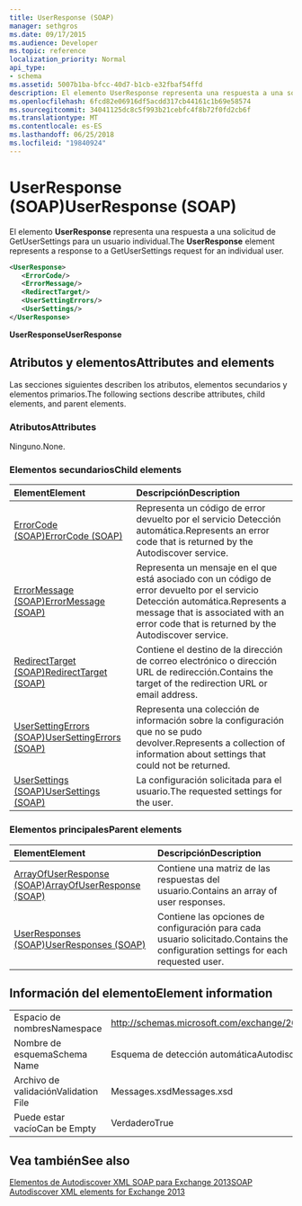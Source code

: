 ```yaml
---
title: UserResponse (SOAP)
manager: sethgros
ms.date: 09/17/2015
ms.audience: Developer
ms.topic: reference
localization_priority: Normal
api_type:
- schema
ms.assetid: 5007b1ba-bfcc-40d7-b1cb-e32fbaf54ffd
description: El elemento UserResponse representa una respuesta a una solicitud de GetUserSettings para un usuario individual.
ms.openlocfilehash: 6fcd82e06916df5acdd317cb44161c1b69e58574
ms.sourcegitcommit: 34041125dc8c5f993b21cebfc4f8b72f0fd2cb6f
ms.translationtype: MT
ms.contentlocale: es-ES
ms.lasthandoff: 06/25/2018
ms.locfileid: "19840924"
---
```

# <a name="userresponse-soap"></a><span data-ttu-id="cd6df-103">UserResponse (SOAP)</span><span class="sxs-lookup"><span data-stu-id="cd6df-103">UserResponse (SOAP)</span></span>

<span data-ttu-id="cd6df-104">El elemento **UserResponse** representa una respuesta a una solicitud de GetUserSettings para un usuario individual.</span><span class="sxs-lookup"><span data-stu-id="cd6df-104">The **UserResponse** element represents a response to a GetUserSettings request for an individual user.</span></span> 
  
```XML
<UserResponse>
   <ErrorCode/>
   <ErrorMessage/>
   <RedirectTarget/>
   <UserSettingErrors/>
   <UserSettings/>
</UserResponse>
```

 <span data-ttu-id="cd6df-105">**UserResponse**</span><span class="sxs-lookup"><span data-stu-id="cd6df-105">**UserResponse**</span></span>
## <a name="attributes-and-elements"></a><span data-ttu-id="cd6df-106">Atributos y elementos</span><span class="sxs-lookup"><span data-stu-id="cd6df-106">Attributes and elements</span></span>

<span data-ttu-id="cd6df-107">Las secciones siguientes describen los atributos, elementos secundarios y elementos primarios.</span><span class="sxs-lookup"><span data-stu-id="cd6df-107">The following sections describe attributes, child elements, and parent elements.</span></span>
  
### <a name="attributes"></a><span data-ttu-id="cd6df-108">Atributos</span><span class="sxs-lookup"><span data-stu-id="cd6df-108">Attributes</span></span>

<span data-ttu-id="cd6df-109">Ninguno.</span><span class="sxs-lookup"><span data-stu-id="cd6df-109">None.</span></span>
  
### <a name="child-elements"></a><span data-ttu-id="cd6df-110">Elementos secundarios</span><span class="sxs-lookup"><span data-stu-id="cd6df-110">Child elements</span></span>

|<span data-ttu-id="cd6df-111">**Element**</span><span class="sxs-lookup"><span data-stu-id="cd6df-111">**Element**</span></span>|<span data-ttu-id="cd6df-112">**Descripción**</span><span class="sxs-lookup"><span data-stu-id="cd6df-112">**Description**</span></span>|
|:-----|:-----|
|[<span data-ttu-id="cd6df-113">ErrorCode (SOAP)</span><span class="sxs-lookup"><span data-stu-id="cd6df-113">ErrorCode (SOAP)</span></span>](errorcode-soap.md) <br/> |<span data-ttu-id="cd6df-114">Representa un código de error devuelto por el servicio Detección automática.</span><span class="sxs-lookup"><span data-stu-id="cd6df-114">Represents an error code that is returned by the Autodiscover service.</span></span>  <br/> |
|[<span data-ttu-id="cd6df-115">ErrorMessage (SOAP)</span><span class="sxs-lookup"><span data-stu-id="cd6df-115">ErrorMessage (SOAP)</span></span>](errormessage-soap.md) <br/> |<span data-ttu-id="cd6df-116">Representa un mensaje en el que está asociado con un código de error devuelto por el servicio Detección automática.</span><span class="sxs-lookup"><span data-stu-id="cd6df-116">Represents a message that is associated with an error code that is returned by the Autodiscover service.</span></span>  <br/> |
|[<span data-ttu-id="cd6df-117">RedirectTarget (SOAP)</span><span class="sxs-lookup"><span data-stu-id="cd6df-117">RedirectTarget (SOAP)</span></span>](redirecttarget-soap.md) <br/> |<span data-ttu-id="cd6df-118">Contiene el destino de la dirección de correo electrónico o dirección URL de redirección.</span><span class="sxs-lookup"><span data-stu-id="cd6df-118">Contains the target of the redirection URL or email address.</span></span>  <br/> |
|[<span data-ttu-id="cd6df-119">UserSettingErrors (SOAP)</span><span class="sxs-lookup"><span data-stu-id="cd6df-119">UserSettingErrors (SOAP)</span></span>](usersettingerrors-soap.md) <br/> |<span data-ttu-id="cd6df-120">Representa una colección de información sobre la configuración que no se pudo devolver.</span><span class="sxs-lookup"><span data-stu-id="cd6df-120">Represents a collection of information about settings that could not be returned.</span></span>  <br/> |
|[<span data-ttu-id="cd6df-121">UserSettings (SOAP)</span><span class="sxs-lookup"><span data-stu-id="cd6df-121">UserSettings (SOAP)</span></span>](usersettings-soap.md) <br/> |<span data-ttu-id="cd6df-122">La configuración solicitada para el usuario.</span><span class="sxs-lookup"><span data-stu-id="cd6df-122">The requested settings for the user.</span></span>  <br/> |
   
### <a name="parent-elements"></a><span data-ttu-id="cd6df-123">Elementos principales</span><span class="sxs-lookup"><span data-stu-id="cd6df-123">Parent elements</span></span>

|<span data-ttu-id="cd6df-124">**Element**</span><span class="sxs-lookup"><span data-stu-id="cd6df-124">**Element**</span></span>|<span data-ttu-id="cd6df-125">**Descripción**</span><span class="sxs-lookup"><span data-stu-id="cd6df-125">**Description**</span></span>|
|:-----|:-----|
|[<span data-ttu-id="cd6df-126">ArrayOfUserResponse (SOAP)</span><span class="sxs-lookup"><span data-stu-id="cd6df-126">ArrayOfUserResponse (SOAP)</span></span>](arrayofuserresponse-soap.md) <br/> |<span data-ttu-id="cd6df-127">Contiene una matriz de las respuestas del usuario.</span><span class="sxs-lookup"><span data-stu-id="cd6df-127">Contains an array of user responses.</span></span>  <br/> |
|[<span data-ttu-id="cd6df-128">UserResponses (SOAP)</span><span class="sxs-lookup"><span data-stu-id="cd6df-128">UserResponses (SOAP)</span></span>](userresponses-soap.md) <br/> |<span data-ttu-id="cd6df-129">Contiene las opciones de configuración para cada usuario solicitado.</span><span class="sxs-lookup"><span data-stu-id="cd6df-129">Contains the configuration settings for each requested user.</span></span>  <br/> |
   
## <a name="element-information"></a><span data-ttu-id="cd6df-130">Información del elemento</span><span class="sxs-lookup"><span data-stu-id="cd6df-130">Element information</span></span>

|||
|:-----|:-----|
|<span data-ttu-id="cd6df-131">Espacio de nombres</span><span class="sxs-lookup"><span data-stu-id="cd6df-131">Namespace</span></span>  <br/> |http://schemas.microsoft.com/exchange/2010/Autodiscover  <br/> |
|<span data-ttu-id="cd6df-132">Nombre de esquema</span><span class="sxs-lookup"><span data-stu-id="cd6df-132">Schema Name</span></span>  <br/> |<span data-ttu-id="cd6df-133">Esquema de detección automática</span><span class="sxs-lookup"><span data-stu-id="cd6df-133">Autodiscover schema</span></span>  <br/> |
|<span data-ttu-id="cd6df-134">Archivo de validación</span><span class="sxs-lookup"><span data-stu-id="cd6df-134">Validation File</span></span>  <br/> |<span data-ttu-id="cd6df-135">Messages.xsd</span><span class="sxs-lookup"><span data-stu-id="cd6df-135">Messages.xsd</span></span>  <br/> |
|<span data-ttu-id="cd6df-136">Puede estar vacío</span><span class="sxs-lookup"><span data-stu-id="cd6df-136">Can be Empty</span></span>  <br/> |<span data-ttu-id="cd6df-137">Verdadero</span><span class="sxs-lookup"><span data-stu-id="cd6df-137">True</span></span>  <br/> |
   
## <a name="see-also"></a><span data-ttu-id="cd6df-138">Vea también</span><span class="sxs-lookup"><span data-stu-id="cd6df-138">See also</span></span>



[<span data-ttu-id="cd6df-139">Elementos de Autodiscover XML SOAP para Exchange 2013</span><span class="sxs-lookup"><span data-stu-id="cd6df-139">SOAP Autodiscover XML elements for Exchange 2013</span></span>](soap-autodiscover-xml-elements-for-exchange-2013.md)

